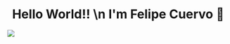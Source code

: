 <div align="center">
<h1 align="center">Hello World!! \n I'm <a href="https://lcuervom.wixsite.com/website"></a> Felipe Cuervo 👋</h1>
</div>
<img src="https://drive.google.com/drive/folders/1JOReQ_Hfk4mPZF898QNgU5Py9NQ4XMYT">



<!--
### Hi there 👋

**lycancrow/lycancrow** is a ✨ _special_ ✨ repository because its `README.md` (this file) appears on your GitHub profile.

Here are some ideas to get you started:

- 🔭 I’m currently working on ...
- 🌱 I’m currently learning ...
- 👯 I’m looking to collaborate on ...
- 🤔 I’m looking for help with ...
- 💬 Ask me about ...
- 📫 How to reach me: ...
- 😄 Pronouns: ...
- ⚡ Fun fact: ...
-->
